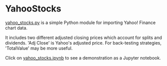 # YahooStocks

[yahoo_stocks.py](https://github.com/samkennerly/YahooStocks/blob/master/yahoo_stocks.py) is a simple Python module for importing Yahoo! Finance chart data.

It includes two different adjusted closing prices which account for splits and dividends. 'Adj Close' is Yahoo's adjusted price. For back-testing strategies, 'TotalValue' may be more useful.

Click on [yahoo_stocks.ipynb](https://github.com/samkennerly/YahooStocks/blob/master/yahoo_stocks.ipynb) to see a demonstration as a Jupyter notebook.
